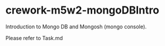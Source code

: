 # crework-m5w2-mongoDBIntro

Introduction to Mongo DB and Mongosh (mongo console).

Please refer to Task.md
